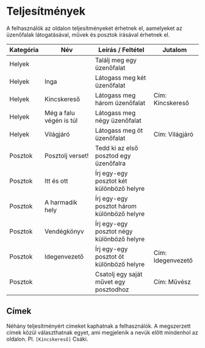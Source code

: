 # Teljesítmények

A felhasználók az oldalon teljesítményeket érhetnek el, aamelyeket az üzenőfalak látogatásával, művek és posztok írásával érhetnek el.

| Kategória | Név                     | Leírás / Feltétel                          | Jutalom           |
| --------- | ----------------------- | ------------------------------------------ | ----------------- |
| Helyek    |                         | Találj meg egy üzenőfalat                  |                   |
| Helyek    | Inga                    | Látogass meg két üzenőfalat                |                   |
| Helyek    | Kincskereső             | Látogass meg három üzenőfalat              | Cím: Kincskereső  |
| Helyek    | Még a falu végén is túl | Látogass meg négy üzenőfalat               |                   |
| Helyek    | Világjáró               | Látogass meg öt üzenőfalat                 | Cím: Világjáró    |
| Posztok   | Posztolj verset!        | Tedd ki az első posztod egy üzenőfalra     |                   |
| Posztok   | Itt és ott              | Írj egy-egy posztot két különböző helyre   |                   |
| Posztok   | A harmadik hely         | Írj egy-egy posztot három különböző helyre |                   |
| Posztok   | Vendégkönyv             | Írj egy-egy posztot négy különböző helyre  |                   |
| Posztok   | Idegenvezető            | Írj egy-egy posztot öt különböző helyre    | Cím: Idegenvezető |
| Posztok   |                         | Csatolj egy saját művet egy posztodhoz     | Cím: Művész       |

## Címek

Néhány teljesítményért címeket kaphatnak a felhasználók. A megszerzett címek közül választhatnak egyet, ami megjelenik a nevük előtt mindenhol az oldalon. Pl. `[Kincskereső]` Csáki.
